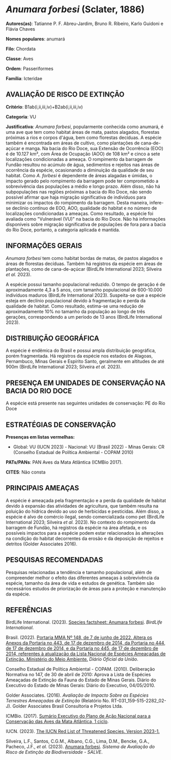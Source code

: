 # *Anumara forbesi* (Sclater, 1886)

**Autores(as)**: Tatianne P. F. Abreu-Jardim, Bruno R. Ribeiro, Karlo Guidoni e Flávia Chaves

**Nomes populares**: anumará

**Filo**: Chordata

**Classe**: Aves

**Ordem**: Passeriformes

**Família**: Icteridae

## AVALIAÇÃO DE RISCO DE EXTINÇÃO

**Critério**: B1ab(i,ii,iii,iv)+B2ab(i,ii,iii,iv)

**Categoria**: VU

**Justificativa**: *Anumara forbesi*, popularmente conhecida como anumará, é uma ave que tem como habitat áreas de mata, pastos alagados, florestas próximas a rios e corpos d'água, bem como florestas decíduas.  A espécie também é encontrada em áreas de cultivo, como plantações de cana-de-açúcar e manga. Na bacia do Rio Doce, sua Extensão de Ocorrência (EOO) é de 10.127 km², com Área de Ocupação (AOO) de 108 km² e cinco a sete localizações condicionadas a ameaça. O rompimento da barragem de Fundão resultou no acúmulo de água, sedimentos e rejeitos nas áreas de ocorrência da espécie, ocasionando a diminuição da qualidade de seu habitat. Como *A. forbesi* é dependente de áreas alagadas e úmidas, o impacto gerado pelo rompimento da barragem pode ter comprometido a sobrevivência das populações a médio e longo prazo. Além disso, não há subpopulações nas regiões próximas a bacia do Rio Doce, não sendo possível afirmar que haja migração
significativa de indivíduos para minimizar os impactos do rompimento da barragem. Desta maneira, infere-se declínio contínuo de EOO, AOO, qualidade do habitat e no número de localizações condicionadas a ameaças. Como resultado, a espécie foi avaliada como "Vulnerável (VU)" na bacia do Rio Doce. Não há informações disponíveis sobre migração significativa de populações de fora para a bacia do Rio Doce, portanto, a categoria aplicada é mantida.

## INFORMAÇÕES GERAIS

*Anumara forbesi* tem como habitat bordas de matas, de pastos alagados e áreas de florestas decíduas. Também há registros da espécie em áreas de plantações, como de cana-de-açúcar (BirdLife International 2023; Silveira *et al.* 2023).

A espécie possui tamanho populacional reduzido. O tempo de geração é de aproximadamente 4,3 a 5 anos, com tamanho populacional de 600-10.000 indivíduos maduros (BirdLife International 2023). Suspeita-se que a espécie esteja em declínio populacional devido à fragmentação e perda da qualidade de habitat. Como resultado, estima-se uma redução de aproximadamente 10% no tamanho da população ao longo de três gerações, correspondendo a um período de 13 anos (BirdLife International 2023).

## DISTRIBUIÇÃO GEOGRÁFICA

A espécie é endêmica do Brasil e possui ampla distribuição geográfica, porém fragmentada. Há registros da espécie nos estados de Alagoas, Pernambuco, Minas Gerais e Espírito Santo, geralmente em altitudes de até 900m (BirdLife International 2023; Silveira *et al.* 2023).

## PRESENÇA EM UNIDADES DE CONSERVAÇÃO NA BACIA DO RIO DOCE

A espécie está presente nas seguintes unidades de conservação: PE do Rio Doce

## ESTRATÉGIAS DE CONSERVAÇÃO

**Presenças em listas vermelhas:**

-   Global: VU (IUCN 2023) -   Nacional: VU (Brasil 2022) -   Minas Gerais: CR (Conselho Estadual de Política Ambiental - COPAM
    2010)

**PATs/PANs**: PAN Aves da Mata Atlântica (ICMBio 2017).

**CITES**: Não consta

## PRINCIPAIS AMEAÇAS

A espécie é ameaçada pela fragmentação e a perda da qualidade de habitat devido à expansão das atividades de agricultura, que também resulta na poluição do hídrica devido ao uso de herbicidas e pesticidas. Além disso, a espécie é alvo de comércio ilegal, sendo comercializada como pet (BirdLife International 2023; Silveira *et al.* 2023). No contexto do rompimento da barragem de Fundão, há registros da espécie na área afetada, e os possíveis impactos para a espécie podem estar relacionados às alterações na condição do habitat decorrentes da erosão e da deposição de rejeitos e detritos (Golder Associates 2016).

## PESQUISAS RECOMENDADAS

Pesquisas relacionadas a tendência e tamanho populacional, além de compreender melhor o efeito das diferentes ameaças à sobrevivência da espécie, tamanho da área de vida e estudos de genética. Também são necessários estudos de priorização de áreas para a proteção e manutenção da espécie.

## REFERÊNCIAS

BirdLife International. (2023). [Species factsheet: Anumara forbesi](http://datazone.birdlife.org/species/factsheet/forbess-blackbird-anumara-forbesi).  *BirdLife International*.

Brasil. (2022). [Portaria MMA Nº 148, de 7 de junho de 2022. Altera os Anexos da Portaria no 443, de 17 de dezembro de 2014, da Portaria no 444, de 17 de dezembro de 2014, e da Portaria no 445, de 17 de dezembro de 2014, referentes à atualização da Lista Nacional de Espécies Ameaçadas de Extinção. Ministério do Meio Ambiente.](https://in.gov.br/en/web/dou/-/portaria-mma-n-148-de-7-de-junho-de-2022-406272733) *Diário Oficial da União*.

Conselho Estadual de Política Ambiental - COPAM. (2010). Deliberação Normativa no 147, de 30 de abril de 2010: Aprova a Lista de Espécies Ameaçadas de Extinção da Fauna do Estado de Minas Gerais. Diário do Executivo do Estado de Minas Gerais: Diário do Executivo, 04/05/2010.

Golder Associates. (2016). *Avaliação de Impacto Sobre as Espécies Terrestres Ameaçadas de Extinção* (Relatório No.  RT-031_159-515-2282_02-J). Golder Associates Brasil Consultoria e Projetos Ltda.

ICMBio. (2017). [Sumário Executivo do Plano de Ação Nacional para a Conservação das Aves da Mata Atlântica, 1 ciclo](https://www.gov.br/icmbio/pt-br/assuntos/biodiversidade/pan/pan-aves-da-mata-atlantica).

IUCN. (2023). [The IUCN Red List of Threatened Species. Version 2023-1.](https://www.iucnredlist.org.)

Silveira, L.F., Santos, C.G.M., Albano, C.G., Lima, D.M., Bencke, G.A., Pacheco, J.F., *et al.* (2023). [Anumara forbesi](https://doi.org/10.37002/salve.ficha.24446). *Sistema de Avaliação do Risco de Extinção da Biodiversidade - SALVE*.
